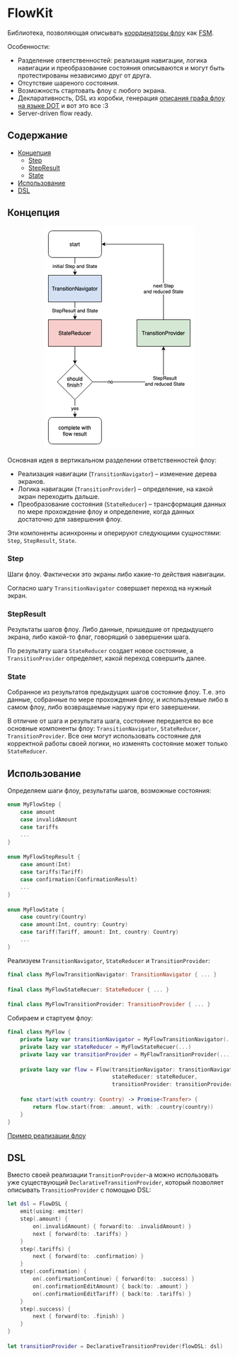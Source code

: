 # FlowKit

Библиотека, позволяющая описывать [координаторы флоу](https://khanlou.com/2015/01/the-coordinator/) как [FSM](https://en.wikipedia.org/wiki/Finite-state_machine).

Особенности:

- Разделение ответственностей: реализация навигации, логика навигации и преобразование состояния описываются и могут быть протестированы независимо друг от друга.
- Отсутствие шареного состояния.
- Возможность стартовать флоу с любого экрана.
- Декларативность, DSL из коробки, генерация [описания графа флоу на языке DOT](https://en.wikipedia.org/wiki/DOT_(graph_description_language)) и вот это все :3
- Server-driven flow ready.

## Содержание

- [Концепция](#концепция)
  - [Step](#step)
  - [StepResult](#stepresult)
  - [State](#state)
- [Использование](#использование)
- [DSL](#dsl)

## Концепция

<p align="center">
    <img src="assets/flow.png">
</p>

Основная идея в вертикальном разделении ответственностей флоу:

- Реализация навигации (`TransitionNavigator`) – изменение дерева экранов.
- Логика навигации (`TransitionProvider`) – определение, на какой экран переходить дальше.
- Преобразование состояния (`StateReducer`) – трансформация данных по мере прохождение флоу и определение, когда данных достаточно для завершения флоу.

Эти компоненты асинхронны и оперируют следующими сущностями: `Step`, `StepResult`, `State`.

### Step

Шаги флоу. Фактически это экраны либо какие-то действия навигации.

Согласно шагу `TransitionNavigator` совершает переход на нужный экран.

### StepResult

Результаты шагов флоу. Либо данные, пришедшие от предыдущего экрана, либо какой-то флаг, говорящий о завершении шага.

По результату шага `StateReducer` создает новое состояние, а `TransitionProvider` определяет, какой переход совершить далее.

### State

Собранное из результатов предыдущих шагов состояние флоу. Т.е. это данные, собранные по мере прохождения флоу, и используемые либо в самом флоу, либо возвращаемые наружу при его завершении.

В отличие от шага и результата шага, состояние передается во все основные компоненты флоу: `TransitionNavigator`, `StateReducer`, `TransitionProvider`. Все они могут использовать состояние для корректной работы своей логики, но изменять состояние может только `StateReducer`.

## Использование

Определяем шаги флоу, результаты шагов, возможные состояния:

```swift
enum MyFlowStep {
    case amount
    case invalidAmount
    case tariffs
    ...
}

enum MyFlowStepResult {
    case amount(Int)
    case tariffs(Tariff)
    case confirmation(ConfirmationResult)
    ...
}

enum MyFlowState {
    case country(Country)
    case amount(Int, country: Country)
    case tariff(Tariff, amount: Int, country: Country)
    ...
}
```

Реализуем `TransitionNavigator`, `StateReducer` и `TransitionProvider`:

```swift
final class MyFlowTransitionNavigator: TransitionNavigator { ... }

final class MyFlowStateRecuer: StateReducer { ... }

final class MyFlowTransitionProvider: TransitionProvider { ... }
```

Собираем и стартуем флоу:

```swift
final class MyFlow {
    private lazy var transitionNavigator = MyFlowTransitionNavigator(...)
    private lazy var stateReducer = MyFlowStateRecuer(...)
    private lazy var transitionProvider = MyFlowTransitionProvider(...)

    private lazy var flow = Flow(transitionNavigator: transitionNavigator,
                                 stateReducer: stateReducer,
                                 transitionProvider: transitionProvider)

    func start(with country: Country) -> Promise<Transfer> {
        return flow.start(from: .amount, with: .country(country))
    }
}
```

[Пример реализации флоу](Sources/FlowKitExampleTransferFlowFeature/Flow)

## DSL

Вместо своей реализации `TransitionProvider`-а можно использовать уже существующий `DeclarativeTransitionProvider`, который позволяет описывать `TransitionProvider` с помощью DSL:

```swift
let dsl = FlowDSL {
    emit(using: emitter)
    step(.amount) {
        on(.invalidAmount) { forward(to: .invalidAmount) }
        next { forward(to: .tariffs) }
    }
    step(.tariffs) {
        next { forward(to: .confirmation) }
    }
    step(.confirmation) {
        on(.confirmationContinue) { forward(to: .success) }
        on(.confirmationEditAmount) { back(to: .amount) }
        on(.confirmationEditTariff) { back(to: .tariffs) }
    }
    step(.success) {
        next { forward(to: .finish) }
    }
}

let transitionProvider = DeclarativeTransitionProvider(flowDSL: dsl)
```
